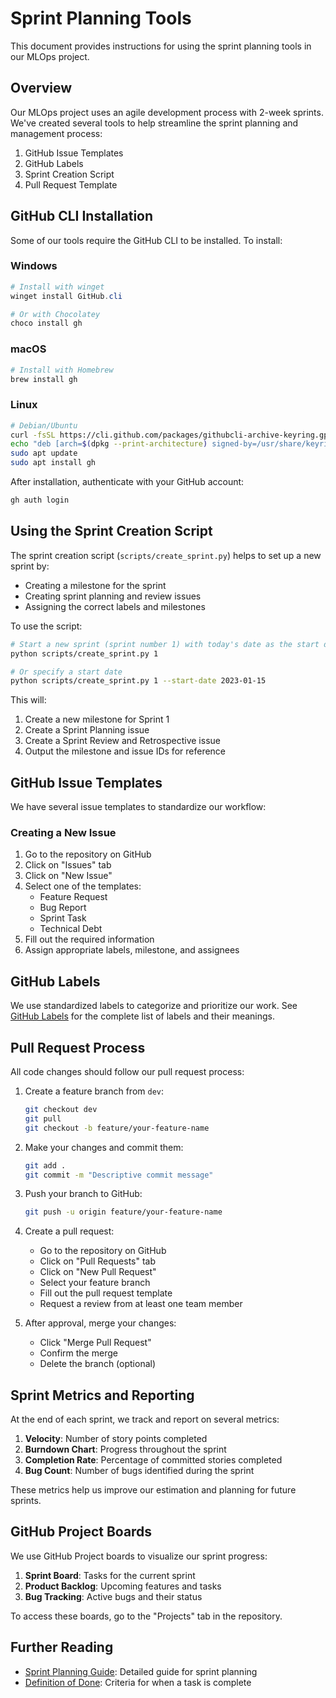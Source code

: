 # Sprint Planning Tools

This document provides instructions for using the sprint planning tools in our MLOps project.

## Overview

Our MLOps project uses an agile development process with 2-week sprints. We've created several tools to help streamline the sprint planning and management process:

1. GitHub Issue Templates
2. GitHub Labels
3. Sprint Creation Script
4. Pull Request Template

## GitHub CLI Installation

Some of our tools require the GitHub CLI to be installed. To install:

### Windows
```powershell
# Install with winget
winget install GitHub.cli

# Or with Chocolatey
choco install gh
```

### macOS
```bash
# Install with Homebrew
brew install gh
```

### Linux
```bash
# Debian/Ubuntu
curl -fsSL https://cli.github.com/packages/githubcli-archive-keyring.gpg | sudo dd of=/usr/share/keyrings/githubcli-archive-keyring.gpg
echo "deb [arch=$(dpkg --print-architecture) signed-by=/usr/share/keyrings/githubcli-archive-keyring.gpg] https://cli.github.com/packages stable main" | sudo tee /etc/apt/sources.list.d/github-cli.list > /dev/null
sudo apt update
sudo apt install gh
```

After installation, authenticate with your GitHub account:
```bash
gh auth login
```

## Using the Sprint Creation Script

The sprint creation script (`scripts/create_sprint.py`) helps to set up a new sprint by:
- Creating a milestone for the sprint
- Creating sprint planning and review issues
- Assigning the correct labels and milestones

To use the script:

```bash
# Start a new sprint (sprint number 1) with today's date as the start date
python scripts/create_sprint.py 1

# Or specify a start date
python scripts/create_sprint.py 1 --start-date 2023-01-15
```

This will:
1. Create a new milestone for Sprint 1
2. Create a Sprint Planning issue
3. Create a Sprint Review and Retrospective issue
4. Output the milestone and issue IDs for reference

## GitHub Issue Templates

We have several issue templates to standardize our workflow:

### Creating a New Issue
1. Go to the repository on GitHub
2. Click on "Issues" tab
3. Click on "New Issue"
4. Select one of the templates:
   - Feature Request
   - Bug Report
   - Sprint Task
   - Technical Debt
5. Fill out the required information
6. Assign appropriate labels, milestone, and assignees

## GitHub Labels

We use standardized labels to categorize and prioritize our work. See [GitHub Labels](github_labels.md) for the complete list of labels and their meanings.

## Pull Request Process

All code changes should follow our pull request process:

1. Create a feature branch from `dev`:
   ```bash
   git checkout dev
   git pull
   git checkout -b feature/your-feature-name
   ```

2. Make your changes and commit them:
   ```bash
   git add .
   git commit -m "Descriptive commit message"
   ```

3. Push your branch to GitHub:
   ```bash
   git push -u origin feature/your-feature-name
   ```

4. Create a pull request:
   - Go to the repository on GitHub
   - Click on "Pull Requests" tab
   - Click on "New Pull Request"
   - Select your feature branch
   - Fill out the pull request template
   - Request a review from at least one team member

5. After approval, merge your changes:
   - Click "Merge Pull Request"
   - Confirm the merge
   - Delete the branch (optional)

## Sprint Metrics and Reporting

At the end of each sprint, we track and report on several metrics:

1. **Velocity**: Number of story points completed
2. **Burndown Chart**: Progress throughout the sprint
3. **Completion Rate**: Percentage of committed stories completed
4. **Bug Count**: Number of bugs identified during the sprint

These metrics help us improve our estimation and planning for future sprints.

## GitHub Project Boards

We use GitHub Project boards to visualize our sprint progress:

1. **Sprint Board**: Tasks for the current sprint
2. **Product Backlog**: Upcoming features and tasks
3. **Bug Tracking**: Active bugs and their status

To access these boards, go to the "Projects" tab in the repository.

## Further Reading

- [Sprint Planning Guide](sprint_planning.md): Detailed guide for sprint planning
- [Definition of Done](../README.md#definition-of-done): Criteria for when a task is complete 